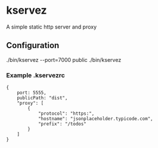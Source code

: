 # kservez

A simple static http server and proxy

## Configuration

./bin/kservez --port=7000 public
./bin/kservez

### Example .kservezrc

```
{
    port: 5555,
    publicPath: "dist",
    "proxy": [
        {
            "protocol": "https:",
            "hostname": "jsonplaceholder.typicode.com",
            "prefix": "/todos"
        }
    ]
}
```
